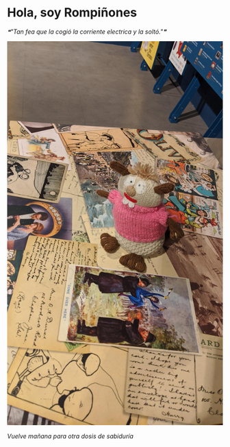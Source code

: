 # Hola, soy Rompiñones

<!--STARTS_HERE_QUOTE_README-->
<i>❝"Tan fea que la cogió la corriente electrica y la soltó."❞</i>
<!--ENDS_HERE_QUOTE_README-->

<!--START_SECTION:update_image-->
![alt text](https://raw.githubusercontent.com/focaalvarez/rompinones/main/.github/images/IMG_20220709_140248.jpg?raw=true)
<!--END_SECTION:update_image-->

*Vuelve mañana para otra dosis de sabiduría*

